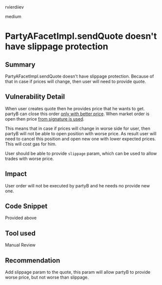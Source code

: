 rvierdiiev

medium

# PartyAFacetImpl.sendQuote doesn't have slippage protection

## Summary
PartyAFacetImpl.sendQuote doesn't have slippage protection. Because of that in case if prices will change, then user will need to provide quote.
## Vulnerability Detail
When user creates quote then he provides price that he wants to get.
partyB can close this order [only with better price](https://github.com/sherlock-audit/2023-06-symmetrical/blob/main/symmio-core/contracts/facets/PartyB/PartyBFacetImpl.sol#L136-L146).
When market order is open then price [from signature is used](https://github.com/sherlock-audit/2023-06-symmetrical/blob/main/symmio-core/contracts/facets/PartyA/PartyAFacetImpl.sol#L48).

This means that in case if prices will change in worse side for user, then partyB will not be able to open position with worse price.
As result user will need to cancel this position and open new one with lower expected prices. This will cost gas for him.

User should be able to provide `slippage` param, which can be used to allow trades with worse price.
## Impact
User order will not be executed by partyB and he needs no provide new one.
## Code Snippet
Provided above
## Tool used

Manual Review

## Recommendation
Add slippage param to the quote, this param will allow partyB to provide worse price, but not worse than slippage.